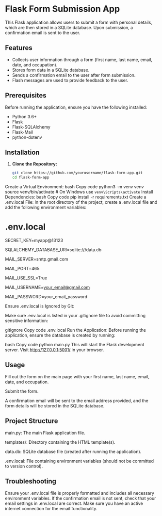 # Flask Form Submission App

This Flask application allows users to submit a form with personal details, which are then stored in a SQLite database. Upon submission, a confirmation email is sent to the user.

## Features

- Collects user information through a form (first name, last name, email, date, and occupation).
- Stores form data in a SQLite database.
- Sends a confirmation email to the user after form submission.
- Flash messages are used to provide feedback to the user.

## Prerequisites

Before running the application, ensure you have the following installed:

- Python 3.6+
- Flask
- Flask-SQLAlchemy
- Flask-Mail
- python-dotenv

## Installation

1. **Clone the Repository:**

   ```bash
   git clone https://github.com/yourusername/flask-form-app.git
   cd flask-form-app
Create a Virtual Environment:
bash
Copy code
python3 -m venv venv
source venv/bin/activate   # On Windows use `venv\Scripts\activate`
Install Dependencies:
bash
Copy code
pip install -r requirements.txt
Create a .env.local File:
In the root directory of the project, create a .env.local file and add the following environment variables:

# .env.local
SECRET_KEY=myapp@13123

SQLALCHEMY_DATABASE_URI=sqlite:///data.db

MAIL_SERVER=smtp.gmail.com

MAIL_PORT=465

MAIL_USE_SSL=True

MAIL_USERNAME=your_email@gmail.com

MAIL_PASSWORD=your_email_password

Ensure .env.local is Ignored by Git:

Make sure .env.local is listed in your .gitignore file to avoid committing sensitive information:

gitignore
Copy code
.env.local
Run the Application:
Before running the application, ensure the database is created by running:

bash
Copy code
python main.py
This will start the Flask development server. Visit http://127.0.0.1:5001/ in your browser.

## Usage

Fill out the form on the main page with your first name, last name, email, date, and occupation.

Submit the form.

A confirmation email will be sent to the email address provided, and the form details will be stored in the SQLite database.

## Project Structure

main.py: The main Flask application file.

templates/: Directory containing the HTML template(s).

data.db: SQLite database file (created after running the application).

.env.local: File containing environment variables (should not be committed to version control).

## Troubleshooting

Ensure your .env.local file is properly formatted and includes all necessary environment variables. If the confirmation email is not sent, check that your email settings in .env.local are correct.
Make sure you have an active internet connection for the email functionality.
